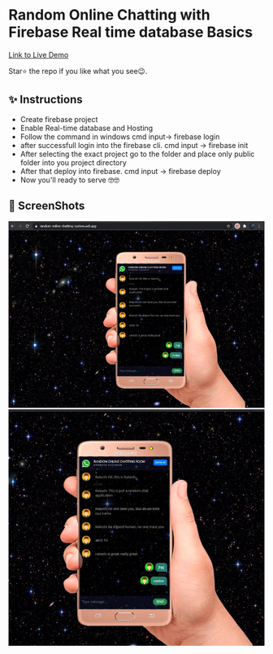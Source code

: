 
# Random Online Chatting with Firebase Real time database Basics


[Link to Live Demo](https://random-online-chatting-system.web.app/)

Star⭐ the repo if you like what you see😉.


## ✨ Instructions
* Create firebase project
* Enable Real-time database and Hosting
* Follow the command in windows cmd input-> firebase login
* after successfull login into the firebase cli. cmd input -> firebase init
* After selecting the exact project go to the folder and place only public folder into you project directory
* After that deploy into firebase. cmd input -> firebase deploy
* Now you'll ready to serve 🤓🤓


## 📸 ScreenShots
![Image](Screenshot.jpg)
![Image](random-chatting.jpg)
